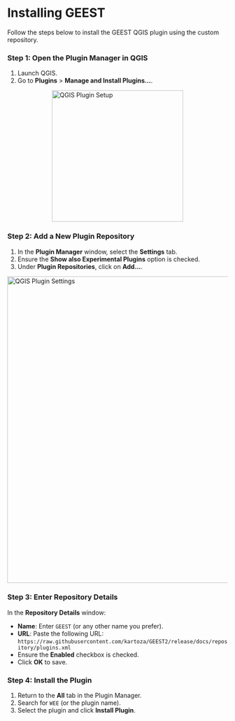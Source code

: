 # Installing GEEST

Follow the steps below to install the GEEST QGIS plugin using the custom repository.

### Step 1: Open the Plugin Manager in QGIS

1. Launch QGIS.
2. Go to **Plugins** > **Manage and Install Plugins…**.

<a href="https://github.com/elbeejay/draft-docs/raw/main/docs/images/new%20images/plugins.JPG" target="_blank">
  <img src="https://github.com/elbeejay/draft-docs/raw/main/docs/images/new%20images/plugins.JPG" alt="QGIS Plugin Setup" width="300" style="display: block; margin-left: auto; margin-right: auto;" title="Click to enlarge">
</a>

### Step 2: Add a New Plugin Repository

1. In the **Plugin Manager** window, select the **Settings** tab.
2. Ensure the **Show also Experimental Plugins** option is checked.
3. Under **Plugin Repositories**, click on **Add…**.

<a href="https://github.com/elbeejay/draft-docs/raw/main/docs/images/new%20images/plugins%20settings.jpg" target="_blank">
  <img src="https://github.com/elbeejay/draft-docs/raw/main/docs/images/new%20images/plugins%20settings.jpg" alt="QGIS Plugin Settings" width="700" style="display: block; margin-left: auto; margin-right: auto;" title="Click to enlarge">
</a>


### Step 3: Enter Repository Details

In the **Repository Details** window:

- **Name**: Enter `GEEST` (or any other name you prefer).
- **URL**: Paste the following URL:  
  `https://raw.githubusercontent.com/kartoza/GEEST2/release/docs/repository/plugins.xml`
- Ensure the **Enabled** checkbox is checked.
- Click **OK** to save.

### Step 4: Install the Plugin

1. Return to the **All** tab in the Plugin Manager.
2. Search for `WEE` (or the plugin name).
3. Select the plugin and click **Install Plugin**.

